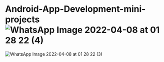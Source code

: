# Android-App-Development-mini-projects![WhatsApp Image 2022-04-08 at 01 28 22 (4)](https://user-images.githubusercontent.com/55597759/162287720-038d5f5b-a0ef-4600-b081-e1d63fc8e56a.jpeg)
![WhatsApp Image 2022-04-08 at 01 28 22 (3)](https://user-images.githubusercontent.com/55597759/162287731-10c5e1c2-ca8c-466c-af7f-486da5558b67.jpeg)
